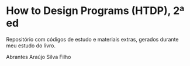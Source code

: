# How to Design Programs (HTDP), 2ª ed

Repositório com códigos de estudo e materiais extras, gerados durante meu
estudo do livro.

Abrantes Araújo Silva Filho
